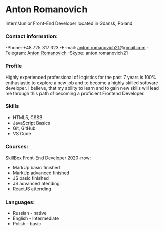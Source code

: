 # Anton Romanovich
Intern/Junior Front-End Developer located in Gdansk, Poland
### Contact information:
-Phone: +48 725 317 323
-E-mail: anton.romanovich21@gmail.com
-Telegram: [Anton Romanovich](https://t.me/oaoi_ao)
-Skype: anton.romanovich21
### Profile
Highly experienced professional of logistics for the past 7 years is 100% enthusiastic to explore a new job and to become a highly skilled software developer. I believe, that my ability to learn and to gain new skills will lead me through this path of becoming a proficient Frontend Developer.
### Skills
- HTML5, CSS3
- JavaScript Basics
- Git, GitHub
- VS Code
### Courses:
SkillBox Front-End Developer 2020-now:
- MarkUp basic finished
- MarkUp advanced finished
- JS basic finished
- JS advanced atending
- ReactJS attending
### Languages:
- Russian - native
- English - Intermediate
- Polish - basic
